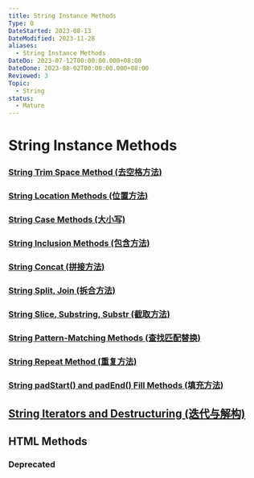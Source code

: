 ```yaml
---
title: String Instance Methods
Type: O
DateStarted: 2023-08-13
DateModified: 2023-11-28
aliases:
  - String Instance Methods
DateDo: 2023-07-12T00:00:00.000+08:00
DateDone: 2023-08-02T00:00:00.000+08:00
Reviewed: 3
Topic:
  - String
status:
  - Mature
---
```


# String Instance Methods

### [String Trim Space Method (去空格方法)](<../String-Trim-Space-Method-(去空格方法)>)

### [String Location Methods (位置方法)](<../String-Location-Methods-(位置方法)>)

### [String Case Methods (大小写)](<../String-Case-Methods-(大小写)>)

### [String Inclusion Methods (包含方法)](<../String-Inclusion-Methods-(包含方法)>)

### [String Concat (拼接方法)](<../String-Concat-(拼接方法)>)

### [String Split, Join (拆合方法)](<../String-Split,-Join-(拆合方法)>)

### [String Slice, Substring, Substr (截取方法)](<../String-Slice,-Substring,-Substr-(截取方法)>)

### [String Pattern-Matching Methods (查找匹配替换)](<../String-Pattern-Matching-Methods-(查找匹配替换)>)

### [String Repeat Method (重复方法)](<../String-Repeat-Method-(重复方法)>)

### [String padStart() and padEnd() Fill Methods (填充方法)](<../String-padStart()-and-padEnd()-Fill-Methods-(填充方法)>)

## [String Iterators and Destructuring (迭代与解构)](<../String-Iterators-and-Destructuring-(迭代与解构)>)

## HTML Methods

### Deprecated
